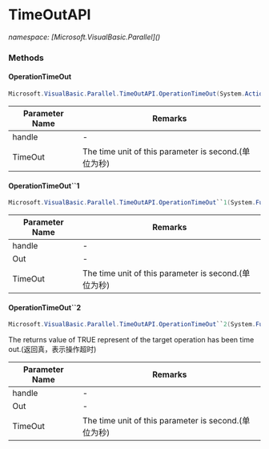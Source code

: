 ﻿# TimeOutAPI
_namespace: [Microsoft.VisualBasic.Parallel](<a href="#" onClick="load('/docs/Microsoft.VisualBasic.Parallel/index.md')"></a>)_





### Methods

#### OperationTimeOut
```csharp
Microsoft.VisualBasic.Parallel.TimeOutAPI.OperationTimeOut(System.Action,System.Double)
```


|Parameter Name|Remarks|
|--------------|-------|
|handle|-|
|TimeOut|The time unit of this parameter is second.(单位为秒)|


#### OperationTimeOut``1
```csharp
Microsoft.VisualBasic.Parallel.TimeOutAPI.OperationTimeOut``1(System.Func{``0},``0@,System.Double)
```


|Parameter Name|Remarks|
|--------------|-------|
|handle|-|
|Out|-|
|TimeOut|The time unit of this parameter is second.(单位为秒)|


#### OperationTimeOut``2
```csharp
Microsoft.VisualBasic.Parallel.TimeOutAPI.OperationTimeOut``2(System.Func{``0,``1},``0,``1@,System.Double)
```
The returns value of TRUE represent of the target operation has been time out.(返回真，表示操作超时)

|Parameter Name|Remarks|
|--------------|-------|
|handle|-|
|Out|-|
|TimeOut|The time unit of this parameter is second.(单位为秒)|



